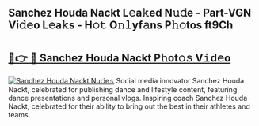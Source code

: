 ## Sanchez Houda Nackt L𝚎a𝚔ed N𝚞𝚍e - Part-VGN Vi𝚍𝚎o L𝚎a𝚔s - H𝚘𝚝 O𝚗𝚕yf𝚊ns P𝚑𝚘tos ft9Ch

# <h2><a href="http://kf388ib.oniu.top/?m=Sanchez+Houda+Nackt">🔗👉 🔴 Sanchez Houda Nackt P𝚑ot𝚘𝚜 V𝚒d𝚎o</a></h2>

[![Sanchez Houda Nackt Nu𝚍e𝚜](https://i.imgur.com/0qMVB7G.gif)](http://kf388ib.oniu.top/?m=Sanchez+Houda+Nackt)
Social media innovator Sanchez Houda Nackt, celebrated for publishing dance and lifestyle content, featuring dance presentations and personal vlogs. Inspiring coach Sanchez Houda Nackt, celebrated for their ability to bring out the best in their athletes and teams.  
